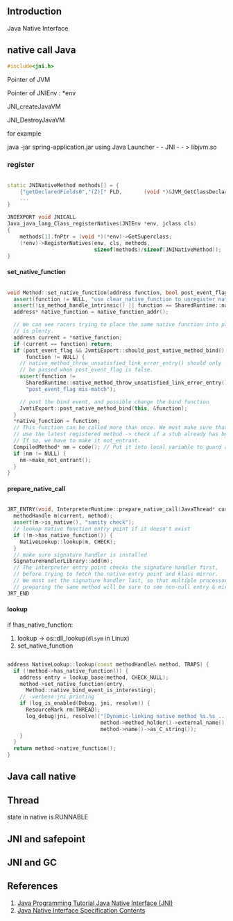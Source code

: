## Introduction


Java Native Interface



## native call Java

```c
#include<jni.h>
```



Pointer of JVM 

Pointer of JNIEnv : *env

JNI_createJavaVM



JNI_DestroyJavaVM





for example

java -jar spring-application.jar  using Java Launcher   - -   JNI - - > libjvm.so

### register


```cpp

static JNINativeMethod methods[] = {
    {"getDeclaredFields0","(Z)[" FLD,       (void *)&JVM_GetClassDeclaredFields},
    ...
}

JNIEXPORT void JNICALL
Java_java_lang_Class_registerNatives(JNIEnv *env, jclass cls)
{
    methods[1].fnPtr = (void *)(*env)->GetSuperclass;
    (*env)->RegisterNatives(env, cls, methods,
                            sizeof(methods)/sizeof(JNINativeMethod));
}
```


#### set_native_function
```cpp

void Method::set_native_function(address function, bool post_event_flag) {
  assert(function != NULL, "use clear_native_function to unregister natives");
  assert(!is_method_handle_intrinsic() || function == SharedRuntime::native_method_throw_unsatisfied_link_error_entry(), "");
  address* native_function = native_function_addr();

  // We can see racers trying to place the same native function into place. Once
  // is plenty.
  address current = *native_function;
  if (current == function) return;
  if (post_event_flag && JvmtiExport::should_post_native_method_bind() &&
      function != NULL) {
    // native_method_throw_unsatisfied_link_error_entry() should only
    // be passed when post_event_flag is false.
    assert(function !=
      SharedRuntime::native_method_throw_unsatisfied_link_error_entry(),
      "post_event_flag mis-match");

    // post the bind event, and possible change the bind function
    JvmtiExport::post_native_method_bind(this, &function);
  }
  *native_function = function;
  // This function can be called more than once. We must make sure that we always
  // use the latest registered method -> check if a stub already has been generated.
  // If so, we have to make it not_entrant.
  CompiledMethod* nm = code(); // Put it into local variable to guard against concurrent updates
  if (nm != NULL) {
    nm->make_not_entrant();
  }
}
```

#### prepare_native_call
```cpp

JRT_ENTRY(void, InterpreterRuntime::prepare_native_call(JavaThread* current, Method* method))
  methodHandle m(current, method);
  assert(m->is_native(), "sanity check");
  // lookup native function entry point if it doesn't exist
  if (!m->has_native_function()) {
    NativeLookup::lookup(m, CHECK);
  }
  // make sure signature handler is installed
  SignatureHandlerLibrary::add(m);
  // The interpreter entry point checks the signature handler first,
  // before trying to fetch the native entry point and klass mirror.
  // We must set the signature handler last, so that multiple processors
  // preparing the same method will be sure to see non-null entry & mirror.
JRT_END
```

#### lookup
if !has_native_function:
1. lookup -> os::dll_lookup(`dlsym` in Linux)
2. set_native_function
```cpp

address NativeLookup::lookup(const methodHandle& method, TRAPS) {
  if (!method->has_native_function()) {
    address entry = lookup_base(method, CHECK_NULL);
    method->set_native_function(entry,
      Method::native_bind_event_is_interesting);
    // -verbose:jni printing
    if (log_is_enabled(Debug, jni, resolve)) {
      ResourceMark rm(THREAD);
      log_debug(jni, resolve)("[Dynamic-linking native method %s.%s ... JNI]",
                              method->method_holder()->external_name(),
                              method->name()->as_C_string());
    }
  }
  return method->native_function();
}
```

## Java call native



## Thread



state in native is RUNNABLE



## JNI and safepoint



## JNI and GC



## References

1. [Java Programming Tutorial Java Native Interface (JNI)](https://www3.ntu.edu.sg/home/ehchua/programming/java/JavaNativeInterface.html)
2. [Java Native Interface Specification Contents](https://docs.oracle.com/en/java/javase/11/docs/specs/jni/index.html)
